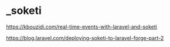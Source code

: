 # _soketi

<!-- Contenuto migrato da _docs/_soketi.txt -->

https://kbouzidi.com/real-time-events-with-laravel-and-soketi

https://blog.laravel.com/deploying-soketi-to-laravel-forge-part-2



